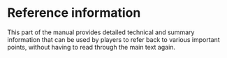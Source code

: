 # Reference information

This part of the manual provides detailed technical and summary information that can be used by players to refer back to various important points, without having to read through the main text again.
